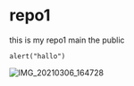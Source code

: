 # repo1
this is my repo1 main the public


```
alert("hallo")
```

![IMG_20210306_164728](https://user-images.githubusercontent.com/95132373/143728774-585e3476-86df-471a-b553-d9405804c96b.jpg)


